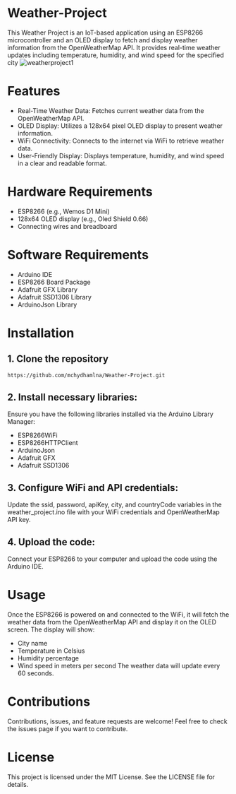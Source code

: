 # Weather-Project
This Weather Project is an IoT-based application using an ESP8266 microcontroller and an OLED display to fetch and display weather information from the OpenWeatherMap API. It provides real-time weather updates including temperature, humidity, and wind speed for the specified city
![weatherproject1](https://github.com/user-attachments/assets/46bbdbc8-4d1f-4d46-85d6-fa6bec779d89)
# Features
- Real-Time Weather Data: Fetches current weather data from the OpenWeatherMap API.
- OLED Display: Utilizes a 128x64 pixel OLED display to present weather information.
- WiFi Connectivity: Connects to the internet via WiFi to retrieve weather data.
- User-Friendly Display: Displays temperature, humidity, and wind speed in a clear and readable format.
# Hardware Requirements
- ESP8266 (e.g., Wemos D1 Mini)
- 128x64 OLED display (e.g., Oled Shield 0.66)
- Connecting wires and breadboard
# Software Requirements
- Arduino IDE
- ESP8266 Board Package
- Adafruit GFX Library
- Adafruit SSD1306 Library
- ArduinoJson Library
# Installation
## 1. Clone the repository
```sh
https://github.com/mchydhamlna/Weather-Project.git
```
## 2. Install necessary libraries:
Ensure you have the following libraries installed via the Arduino Library Manager:
- ESP8266WiFi
- ESP8266HTTPClient
- ArduinoJson
- Adafruit GFX
- Adafruit SSD1306
## 3. Configure WiFi and API credentials:
Update the ssid, password, apiKey, city, and countryCode variables in the weather_project.ino file with your WiFi credentials and OpenWeatherMap API key.
## 4. Upload the code:
Connect your ESP8266 to your computer and upload the code using the Arduino IDE.
# Usage
Once the ESP8266 is powered on and connected to the WiFi, it will fetch the weather data from the OpenWeatherMap API and display it on the OLED screen. The display will show:
- City name
- Temperature in Celsius
- Humidity percentage
- Wind speed in meters per second
The weather data will update every 60 seconds.
# Contributions
Contributions, issues, and feature requests are welcome! Feel free to check the issues page if you want to contribute.
# License
This project is licensed under the MIT License. See the LICENSE file for details.
